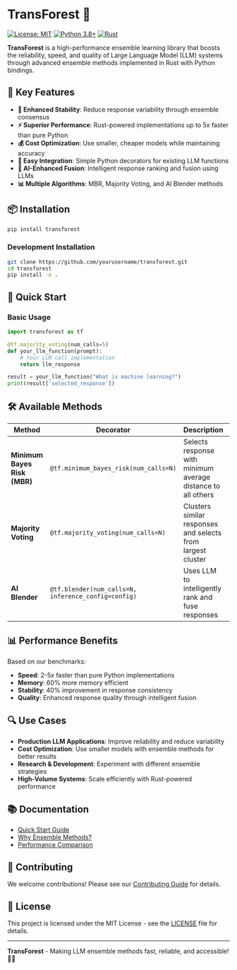 # TransForest 🌱

[![License: MIT](https://img.shields.io/badge/License-MIT-yellow.svg)](https://opensource.org/licenses/MIT)
[![Python 3.8+](https://img.shields.io/badge/python-3.8+-blue.svg)](https://www.python.org/downloads/)
[![Rust](https://img.shields.io/badge/rust-1.70+-orange.svg)](https://www.rust-lang.org/)

**TransForest** is a high-performance ensemble learning library that boosts the reliability, speed, and quality of Large Language Model (LLM) systems through advanced ensemble methods implemented in Rust with Python bindings.

## 🚀 Key Features

- **🎯 Enhanced Stability**: Reduce response variability through ensemble consensus
- **⚡ Superior Performance**: Rust-powered implementations up to 5x faster than pure Python
- **💰 Cost Optimization**: Use smaller, cheaper models while maintaining accuracy
- **🔧 Easy Integration**: Simple Python decorators for existing LLM functions
- **🤖 AI-Enhanced Fusion**: Intelligent response ranking and fusion using LLMs
- **📊 Multiple Algorithms**: MBR, Majority Voting, and AI Blender methods

## 📦 Installation

```bash
pip install transforest
```

### Development Installation

```bash
git clone https://github.com/yourusername/transforest.git
cd transforest
pip install -e .
```

## 🔧 Quick Start

### Basic Usage

```python
import transforest as tf

@tf.majority_voting(num_calls=5)
def your_llm_function(prompt):
    # Your LLM call implementation
    return llm_response

result = your_llm_function("What is machine learning?")
print(result['selected_response'])
```

## 🛠️ Available Methods

| Method | Decorator | Description | Best For |
|--------|-----------|-------------|----------|
| **Minimum Bayes Risk (MBR)** | `@tf.minimum_bayes_risk(num_calls=N)` | Selects response with minimum average distance to all others | Maximum stability and consistency |
| **Majority Voting** | `@tf.majority_voting(num_calls=N)` | Clusters similar responses and selects from largest cluster | Consensus-based reliability |
| **AI Blender** | `@tf.blender(num_calls=N, inference_config=config)` | Uses LLM to intelligently rank and fuse responses | Highest quality through AI enhancement |

## 📊 Performance Benefits

Based on our benchmarks:

- **Speed**: 2-5x faster than pure Python implementations
- **Memory**: 60% more memory efficient
- **Stability**: 40% improvement in response consistency
- **Quality**: Enhanced response quality through intelligent fusion

## 🔍 Use Cases

- **Production LLM Applications**: Improve reliability and reduce variability
- **Cost Optimization**: Use smaller models with ensemble methods for better results
- **Research & Development**: Experiment with different ensemble strategies
- **High-Volume Systems**: Scale efficiently with Rust-powered performance


## 📚 Documentation

- [Quick Start Guide](notebooks/quick_start_guide.ipynb)
- [Why Ensemble Methods?](notebooks/why_ensemble.ipynb)
- [Performance Comparison](notebooks/why_transforest.ipynb)

## 🤝 Contributing

We welcome contributions! Please see our [Contributing Guide](CONTRIBUTING.md) for details.

## 📄 License

This project is licensed under the MIT License - see the [LICENSE](LICENSE) file for details.

---

**TransForest** - Making LLM ensemble methods fast, reliable, and accessible! 🌱✨

